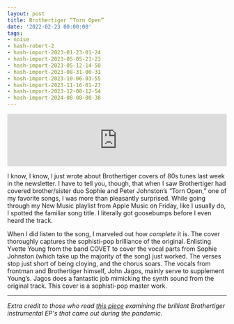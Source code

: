 ```yaml
---
layout: post
title: Brothertiger “Torn Open”
date: '2022-02-23 00:00:00'
tags:
- noise
- hash-robert-2
- hash-import-2023-01-23-01-24
- hash-import-2023-05-05-21-23
- hash-import-2023-05-12-14-50
- hash-import-2023-08-31-00-31
- hash-import-2023-10-06-03-55
- hash-import-2023-11-16-01-27
- hash-import-2023-12-08-12-54
- hash-import-2024-08-08-00-38
---
```


<iframe style="border: 0; width: 100%; height: 120px;" src="https://bandcamp.com/EmbeddedPlayer/track=241345882/size=large/bgcol=333333/linkcol=fe7eaf/tracklist=false/artwork=none/transparent=true/" seamless=""><a href="https://brothertiger.bandcamp.com/track/torn-open-feat-yvette-young">Torn Open (feat. Yvette Young) by Brothertiger</a></iframe>  
<!--kg-card-end: html-->

I know, I know, I just wrote about Brothertiger covers of 80s tunes last week in the newsletter. I have to tell you, though, that when I saw Brothertiger had covered brother/sister duo Sophie and Peter Johnston’s “Torn Open,” one of my favorite songs, I was more than pleasantly surprised. While going through my New Music playlist from Apple Music on Friday, like I usually do, I spotted the familiar song title. I literally got goosebumps before I even heard the track.

When I did listen to the song, I marveled out how _complete_ it is. The cover thoroughly captures the sophisti-pop brilliance of the original. Enlisting Yvette Young from the band COVET to cover the vocal parts from Sophie Johnston (which take up the majority of the song) just worked. The verses stop just short of being cloying, and the chorus soars. The vocals from frontman and Brothertiger himself, John Jagos, mainly serve to supplement Young’s. Jagos does a fantastic job mimicking the synth sound from the original track. This cover is a sophisti-pop master work.

* * *

_Extra credit to those who read [this piece](https://www.popmatters.com/brothertigers-secret-instrumental-masterpieces) examining the brilliant Brothertiger instrumental EP's that came out during the pandemic._

